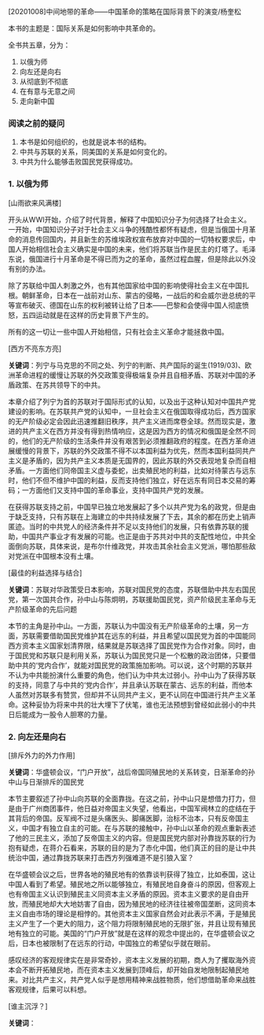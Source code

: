 [20201008]中间地带的革命——中国革命的策略在国际背景下的演变/杨奎松

本书的主题是：国际关系是如何影响中共革命的。

全书共五章，分为：

1. 以俄为师
2. 向左还是向右
3. 从彻底到不彻底
4. 在有意与无意之间
5. 走向新中国

### 阅读之前的疑问

1. 本书是如何组织的，也就是说本书的结构。
2. 中共与苏联的关系，同美国的关系是如何变化的。
3. 中共为什么能够击败国民党获得成功。

### 1. 以俄为师

[山雨欲来风满楼]

开头从WWI开始，介绍了时代背景，解释了中国知识分子为何选择了社会主义。一开始，中国知识分子对于社会主义斗争的残酷性都怀有疑虑，但是当俄国十月革命的消息传回国内，并且新生的苏维埃政权宣布放弃对中国的一切特权要求后，中国人开始相信社会主义确实是中国的未来，他们将苏联当作是民主的灯塔了。毛泽东说，俄国进行十月革命是不得已而为之的革命，虽然过程血腥，但是除此以外没有别的办法。

除了苏联给中国人刺激之外，也有其他国家给中国的影响使得社会主义在中国扎根。朝鲜革命，日本在一战前对山东、蒙古的侵略，一战后的和会威尔逊总统的平等宣布破灭、德国在山东的权利被转让给了日本——巴黎和会使得中国人彻底愤怒，五四运动就是在这样的历史背景下产生的。

所有的这一切让一些中国人开始相信，只有社会主义革命才能拯救中国。

[西方不亮东方亮]

**关键词**：列宁与马克思的不同之处、列宁的判断、共产国际的诞生(1919/03)、欧洲革命进程的缓慢让苏联的外交政策变得极端复杂并且自相矛盾、苏联对中国的矛盾政策、在苏共领导下的中共。

本章介绍了列宁为首的苏联对于国际形式的认知，以及出于这种认知对中国共产党建设的影响。在苏联共产党的认知中，一旦社会主义在俄国取得成功后，西方国家的无产阶级必定会因此迅速推翻旧秩序，共产主义进而席卷全球。然而现实是，激进的共产主义在西方并没有得到热情响应，这是因为西方的情况和俄国是全然不同的，他们的无产阶级的生活条件并没有艰苦到必须推翻政府的程度。在西方革命进展缓慢的背景下，苏联的外交政策不得不以本国利益为优先，然而本国利益同共产主义是矛盾的，因为共产主义本质是无国界的，因此苏联的外交表现地复杂而自相矛盾。一方面他们同帝国主义虚与委蛇，出卖殖民地的利益，比如对待蒙古与远东时，他们不但不维护中国的利益，反而支持他们独立，好在远东有同日本交易的筹码；一方面他们又支持中国的革命事业，支持中国共产党的发展。

在获得苏联支持之前，中国早已独立地发展起了多个以共产党为名的政党，但是由于缺乏支持，只有苏联在上海建立的中共持续发展了下去，其余的都在历史上销声匿迹。当时的中共党人的经济条件并不足以支持他们的发展，只有依靠苏联的援助，中国共产事业才有发展的可能。也正是由于苏共对中共的支配性地位，中共全面倒向苏联，具体来说，是布尔什维政党，并攻击其余社会主义党派，哪怕那些敌对党派在中国根本没有土壤。

[最佳的利益选择与结合]

**关键词**：苏联对华政策受日本影响，苏联对国民党的态度，苏联借助中共左右国民党，第一次国共合作，孙中山与陈炯明，苏联援助国民党，资产阶级民主革命与无产阶级革命的先后问题

本节的主角是孙中山。一方面，苏联认为中国没有无产阶级革命的土壤，另一方面，苏联需要借助国民党维护其在远东的利益，并且希望以国民党为首的中国能同西方资本主义国家划清界限，结果就是苏联选择了国民党作为合作对象。同时，由于国民党和苏联只是利用关系，苏联认为国民党只是一个松散的政治团体，只要借助中共的‘党内合作’，就能对国民党的政策施加影响。可以说，这个时期的苏联并不认为中共能扮演什么重要的角色，他们认为中共太过弱小。孙中山为了获得苏联的支持，同意了与中共的‘党内合作’，并且承认苏联在蒙古、远东的利益，而他本人虽然对苏联多有赞赏，但却并不认同共产主义，更不认同在中国进行共产主义革命。这种妥协为将来中共的壮大埋下了伏笔，谁也无法预想到曾经如此弱小的中共日后能成为一股令人胆寒的力量。

### 2. 向左还是向右

[排斥外力的外力作用]

**关键词**：华盛顿会议，“门户开放”，战后帝国同殖民地的关系转变，日渐革命的孙中山与日渐排斥的国民党

本节主要叙述了孙中山向苏联的全面靠拢。在这之前，孙中山只是想借力打力，但是由于广州商团事件，他日益对帝国主义失望，他看出，中国军阀林立的症结在于其背后的帝国。反军阀不过是头痛医头、脚痛医脚，治标不治本，只有反帝国主义，中国才有独立自主的可能。在与苏联的接触中，孙中山以革命的观点重新表述了他的三民主义，添加了反帝国主义的内容。但是国民党内部对孙靠拢苏联的行为抱有疑虑，在蒋介石看来，苏联的目的是为了赤化中国，他们真正的目的是让中共统治中国，通过靠拢苏联来打击西方列强难道不是引狼入室？

在华盛顿会议之后，世界各地的殖民地有的依靠谈判获得了独立，比如泰国，这让中国人看到了希望。殖民地之所以能够独立，有殖民地自身奋斗的原因，但客观上也有帝国主义认识到殖民主义同资本主义矛盾的原因。资本主义要求的是自由开放，而殖民地却大大地妨害了自由，因为殖民地的经济往往被帝国垄断，这同资本主义自由市场的理论是相悖的。其他资本主义国家自然会对此表示不满，于是殖民主义产生了一个更大的阻力，这个阻力将限制殖民地的无限扩张，并且让现有殖民地有独立的可能。美国的“门户开放”就是在这样的观念中提出的，在华盛顿会议之后，日本也被限制了在远东的行动，中国独立的希望似乎就在眼前。

感叹经济的客观规律实在是非常奇妙，资本主义发展的初期，商人为了攫取海外资本会不断开拓殖民地，而在资本主义发展到顶峰后，却开始自发地限制起殖民地来。对比共产主义，共产党人似乎是想用精神来战胜物质，他们想借助革命来战胜客观规律，后果可以料想。

[谁主沉浮？]

**关键词**：